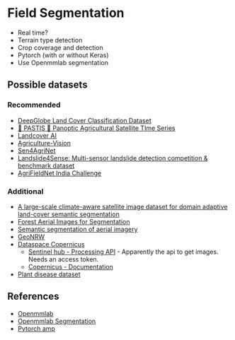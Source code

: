 # Field Segmentation

- Real time?
- Terrain type detection
- Crop coverage and detection
- Pytorch (with or without Keras)
- Use Openmmlab segmentation

## Possible datasets

### Recommended

- [DeepGlobe Land Cover Classification Dataset](https://www.kaggle.com/datasets/balraj98/deepglobe-land-cover-classification-dataset)
- [🌾 PASTIS 🌾 Panoptic Agricultural Satellite TIme Series](https://github.com/VSainteuf/pastis-benchmark)
- [Landcover AI](https://landcover.ai.linuxpolska.com/)
- [Agriculture-Vision](https://github.com/SHI-Labs/Agriculture-Vision?tab=readme-ov-file#dataset)
- [Sen4AgriNet](https://github.com/Orion-AI-Lab/S4A)
- [Landslide4Sense: Multi-sensor landslide detection competition & benchmark dataset](https://github.com/iarai/Landslide4Sense-2022)
- [AgriFieldNet India Challenge](https://zindi.africa/competitions/agrifieldnet-india-challenge)

### Additional

- [A large-scale climate-aware satellite image dataset for domain adaptive land-cover semantic segmentation](https://github.com/Linwei-Chen/CASID)
- [Forest Aerial Images for Segmentation](https://www.kaggle.com/datasets/quadeer15sh/augmented-forest-segmentation/data)
- [Semantic segmentation of aerial imagery](https://www.kaggle.com/datasets/humansintheloop/semantic-segmentation-of-aerial-imagery/data)
- [GeoNRW](https://www.kaggle.com/datasets/javidtheimmortal/geonrw)
- [Dataspace Copernicus](https://dataspace.copernicus.eu/explore-data)
	- [Sentinel hub - Processing API](https://dataspace.copernicus.eu/analyse/apis/sentinel-hub) - Apparently the api to get images. Needs an access token. 
	- [Copernicus - Documentation](https://documentation.dataspace.copernicus.eu/Home.html)
- [Plant disease dataset](https://www.kaggle.com/datasets/vipoooool/new-plant-diseases-dataset)

## References

- [Openmmlab](https://github.com/open-mmlab)
- [Openmmlab Segmentation](https://github.com/open-mmlab/mmsegmentation)
- [Pytorch amp](https://pytorch.org/docs/stable/amp.html)
